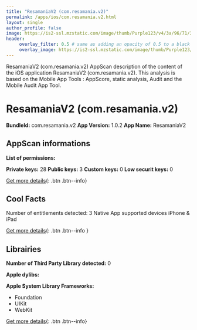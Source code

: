 ```yaml
---
title: "ResamaniaV2 (com.resamania.v2)"
permalink: /apps/ios/com.resamania.v2.html
layout: single
author_profile: false
image: https://is2-ssl.mzstatic.com/image/thumb/Purple123/v4/3a/96/71/3a9671d7-bc6e-a26c-7815-749be7bfdafb/AppIcon-0-0-1x_U007emarketing-0-0-0-7-0-0-sRGB-0-0-0-GLES2_U002c0-512MB-85-220-0-0.png/512x512bb.jpg
header: 
     overlay_filter: 0.5 # same as adding an opacity of 0.5 to a black background
     overlay_image: https://is2-ssl.mzstatic.com/image/thumb/Purple123/v4/3a/96/71/3a9671d7-bc6e-a26c-7815-749be7bfdafb/AppIcon-0-0-1x_U007emarketing-0-0-0-7-0-0-sRGB-0-0-0-GLES2_U002c0-512MB-85-220-0-0.png/512x512bb.jpg
---
```

ResamaniaV2 (com.resamania.v2) AppScan description of the content of the iOS application ResamaniaV2 (com.resamania.v2). This analysis is based on the Mobile App Tools : AppScore, static analysis, Audit and the Mobile Audit App Tool.

# ResamaniaV2 (com.resamania.v2)

**BundleId:** com.resamania.v2
**App Version:** 1.0.2
**App Name:** ResamaniaV2


## AppScan informations 

**List of permissions:** 
  
  
**Private keys:** 28
**Public keys:** 3
**Custom keys:** 0
**Low securit keys:** 0
  
[Get more details](/pricing.html){: .btn .btn--info}

## Cool Facts

Number of entitlements detected: 3
Native App
supported devices iPhone & iPad
  
[Get more details](/pricing.html){: .btn .btn--info }

## Librairies 
**Number of Third Party Library detected:** 0


**Apple dylibs:**


**Apple System Library Frameworks:**
- Foundation
- UIKit
- WebKit


  
[Get more details](/pricing.html){: .btn .btn--info}

